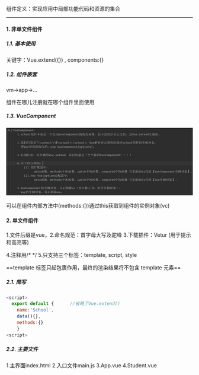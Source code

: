 组件定义：实现应用中局部功能代码和资源的集合

---

#### 1. 非单文件组件

##### 1.1. 基本使用

关键字：Vue.extend({}) , components:{}

##### 1.2. 组件嵌套

vm->app->...

组件在哪儿注册就在哪个组件里面使用

##### 1.3. VueComponent

![image-20211024125316171](image-20211024125316171-165656251686814.png)

可以在组件内部方法中(methods:{})通过this获取到组件的实例对象(vc)

#### 2. 单文件组件

1.文件后缀是vue，2.命名规范：首字母大写及驼峰     3.下载插件：Vetur (用于提示和高亮等)   

4.注释用/* */     5.只支持三个标签：template, script, style 

==template 标签只起包裹作用，最终的渲染结果将不包含 template 元素==

##### 2.1. 简写

```javascript
<script>
  export default {		//省略了Vue.extend()
    name:'School',
    data(){},
    methods:{}
	}
<script>
```

##### 2.2. 主要文件

1.主界面index.html	2.入口文件main.js	3.App.vue	4.Student.vue


